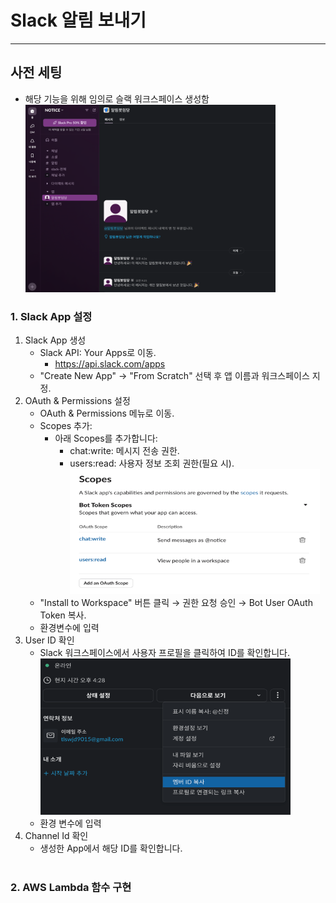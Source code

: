 # Slack 알림 보내기

---
## 사전 세팅
 - 해당 기능을 위해 임의로 슬랙 워크스페이스 생성함<br/>
<img src="../../commons/image/slack3.png" width="400" height="300" /><br/>
###  1. Slack App 설정
1. Slack App 생성</br>
   - Slack API: Your Apps로 이동.</br>
     - https://api.slack.com/apps
   - "Create New App" → "From Scratch" 선택 후 앱 이름과 워크스페이스 지정.
2. OAuth & Permissions 설정</br>
   - OAuth & Permissions 메뉴로 이동.
   - Scopes 추가:
     - 아래 Scopes를 추가합니다:
       - chat:write: 메시지 전송 권한.
       - users:read: 사용자 정보 조회 권한(필요 시).</br>
       <img src="../../commons/image/slack.png" width="400" height="200" /><br/>
   - "Install to Workspace" 버튼 클릭 → 권한 요청 승인 → Bot User OAuth Token 복사.
   - 환경변수에 입력
3. User ID 확인
   - Slack 워크스페이스에서 사용자 프로필을 클릭하여 ID를 확인합니다.<br/>
    <img src="../../commons/image/slack2.png" width="400" height="250" /><br/>
   - 환경 변수에 입력
4. Channel Id 확인
   - 생성한 App에서 해당 ID를 확인합니다.
   <img src="">


###  2. AWS Lambda 함수 구현
